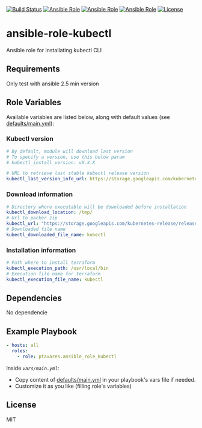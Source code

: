 [![Build Status](https://img.shields.io/travis/ptavares/ansible-role-kubectl/master.svg?style=flat-square)](https://travis-ci.org/ptavares/ansible-role-kubectl)
[![Ansible Role](https://img.shields.io/ansible/role/42849.svg)](https://galaxy.ansible.com/ptavares/ansible-role-kubectl)
[![Ansible Role](https://img.shields.io/ansible/quality/42849.svg)](https://galaxy.ansible.com/ptavares/ansible-role-kubectl)
[![Ansible Role](https://img.shields.io/ansible/role/d/42849.svg)](https://galaxy.ansible.com/ptavares/ansible-role-kubectl)
[![License](https://img.shields.io/badge/license-MIT-brightgreen.svg?style=flat-square)](https://github.com/ptavares/ansible-role-kubectl/blob/master/LICENSE)

ansible-role-kubectl
=========

Ansible role for installating kubectl CLI

Requirements
------------

Only test with ansible 2.5 min version

Role Variables
--------------
Available variables are listed below, along with default values (see [defaults/main.yml](https://github.com/ptavares/ansible-role-kubectl/blob/master/defaults/main.yml)):

### Kubectl version 

```yaml
# By default, module will download last version
# To specify a version, use this below param
# kubectl_install_version: vX.X.X

# URL to retrieve last stable kubectl release version
kubectl_last_version_info_url: https://storage.googleapis.com/kubernetes-release/release/stable.txt
```
### Download information

```yaml
# Directory where executable will be downloaded before installation
kubectl_download_location: /tmp/
# Url to packer zip
kubectl_url: "https://storage.googleapis.com/kubernetes-release/release/{{ kubectl_install_version }}/bin/linux/amd64/kubectl"
# Downloaded file name
kubectl_downloaded_file_name: kubectl
```

### Installation information

```yaml
# Path where to install terraform
kubectl_execution_path: /usr/local/bin
# Execution file name for terraform
kubectl_execution_file_name: kubectl
```

Dependencies
------------

No dependencie

Example Playbook
----------------

```yaml
- hosts: all
  roles:
    - role: ptavares.ansible_role_kubectl
```
Inside *`vars/main.yml`*:
- Copy content of [defaults/main.yml](https://github.com/ptavares/ansible-role-kubectl/blob/master/defaults/main.yml) in your playbook's vars file if needed.
- Customize it as you like (filling role's variables)

License
-------

MIT
